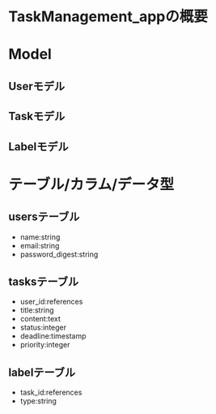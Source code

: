# TaskManagement_appの概要
  
# Model
## Userモデル
## Taskモデル
## Labelモデル

# テーブル/カラム/データ型
## usersテーブル
- name:string
- email:string
- password_digest:string

## tasksテーブル
- user_id:references
- title:string
- content:text
- status:integer
- deadline:timestamp
- priority:integer

## labelテーブル
- task_id:references
- type:string